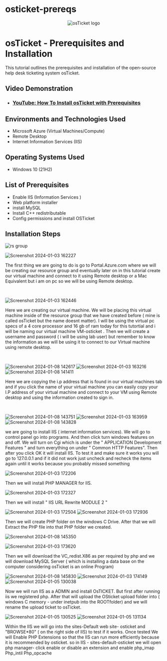 # osticket-prereqs

<p align="center">
<img src="https://i.imgur.com/Clzj7Xs.png" alt="osTicket logo"/>
</p>

<h1>osTicket - Prerequisites and Installation</h1>
This tutorial outlines the prerequisites and installation of the open-source help desk ticketing system osTicket.<br />


<h2>Video Demonstration</h2>

- ### [YouTube: How To Install osTicket with Prerequisites](https://www.youtube.com)

<h2>Environments and Technologies Used</h2>

- Microsoft Azure (Virtual Machines/Compute)
- Remote Desktop
- Internet Information Services (IIS)

<h2>Operating Systems Used </h2>

- Windows 10</b> (21H2)

<h2>List of Prerequisites</h2>

- Enable IIS (Information Services )
- Web platform installer
- install MySQL
- Install C++ redistributable
- Config permissions and install OSTicket
<h2>Installation Steps</h2>

![rs group](https://github.com/kevonrochester/osticket-prereqs/assets/155024615/03493dc8-1c2c-426d-8dd0-35d390e39365)

![Screenshot 2024-01-03 162227](https://github.com/kevonrochester/osticket-prereqs/assets/155024615/51fa8f17-35f0-4a7a-93e6-aec302cf90c4)


The first thing we are going to do is go to Portal.Azure.com where we will be creating our resource group and eventually later on in this tutorial create our virtual machine and connect to it using Remote desktop or a Mac Equivalent but i am on pc so we will be using Remote desktop.
</p>
<br />

![Screenshot 2024-01-03 162446](https://github.com/kevonrochester/osticket-prereqs/assets/155024615/69644701-9546-44fd-9634-d36d2e3d4a44)

Here we are creating our virtual machine. We will be placing this virtual machine inside of the resource group that we have created before ( mine is called osTicket but the name doesnt matter). I will be using the virtual pc specs of a 4 core processor and 16 gb of ram today for this tutortial and i will be naming our virtual machine VM-osticket . Then we will create a username and password ( i will be using lab user) but remember to know the information as we will be using it to connect to our Virtual machine using remote desktop.
</p>
<br />

![Screenshot 2024-01-08 142617](https://github.com/kevonrochester/osticket-prereqs/assets/155024615/176a4c72-a973-4ae6-917a-550f19032bd8)
![Screenshot 2024-01-03 163216](https://github.com/kevonrochester/osticket-prereqs/assets/155024615/f67910a4-fee1-410f-982e-6bba01ee422b)
![Screenshot 2024-01-08 141411](https://github.com/kevonrochester/osticket-prereqs/assets/155024615/6e3983c5-b445-49d3-96aa-1fa460b33568)



Here we are copying the i.p address that is found in our virtual machines tab and if you click the name of your virtual machine you can easily copy your I.P address of your virtual machine and connect to your VM using Remote desktop and using the information 
created to sign in.
</p>
<br />

![Screenshot 2024-01-08 143751](https://github.com/kevonrochester/osticket-prereqs/assets/155024615/93b20141-d32b-47da-a190-59412bfaea8d)
![Screenshot 2024-01-03 163959](https://github.com/kevonrochester/osticket-prereqs/assets/155024615/f4e39652-e6ee-4494-83ad-9084ce4b1d35)
![Screenshot 2024-01-08 143828](https://github.com/kevonrochester/osticket-prereqs/assets/155024615/d0643f87-79ac-4164-a04d-93b4e3d069d2)


we are going to install IIS ( internet information services). We will go to control panel go into programs. And then click turn windows features on and off. We will turn on Cgi which is under the " APPLICATION Development Features " and turn everything on under " Common HTTP Features". Then after you click OK it will install IIS.
To test it and make sure it works you will go to 127.0.0.1 and if it did not work just uncheck and recheck the items again until it works because you probably missed something


![Screenshot 2024-01-03 172206](https://github.com/kevonrochester/osticket-prereqs/assets/155024615/70174258-1033-4074-961e-5476d5fe875f)

Then we will install PHP MANAGER for IIS.

![Screenshot 2024-01-03 172327](https://github.com/kevonrochester/osticket-prereqs/assets/155024615/1dc64fe3-aa48-4fcc-9da2-ee90c89c9136)


Then we will install " IIS URL Rewrite MODULE 2 "

![Screenshot 2024-01-03 172504](https://github.com/kevonrochester/osticket-prereqs/assets/155024615/588e64c6-8562-40a2-9b2d-ac2c6550321f)
![Screenshot 2024-01-03 172936](https://github.com/kevonrochester/osticket-prereqs/assets/155024615/c34e9a08-d5a1-49c8-bb1a-ed9c9818886c)



Then we will create PHP folder on the windows C Drive. After that we will  Extract the PHP file into that PHP folder we created.

![Screenshot 2024-01-08 145350](https://github.com/kevonrochester/osticket-prereqs/assets/155024615/e4392bd3-4a79-4026-b8dc-7b1d1da0dbd4)

![Screenshot 2024-01-03 173620](https://github.com/kevonrochester/osticket-prereqs/assets/155024615/6d484968-700c-4901-975b-8f77d25795cc)


Then we will download the VC_redist.X86 as per required by php and  we will download MySQL Server ( which is installing a data base on the computer considering osTicket is an online Program)

![Screenshot 2024-01-08 145830](https://github.com/kevonrochester/osticket-prereqs/assets/155024615/d5da12e6-9136-41a3-85d4-eb1fbeb51c32)
![Screenshot 2024-01-03 174149](https://github.com/kevonrochester/osticket-prereqs/assets/155024615/61a1a2e5-cb91-4d11-98af-984d1e826c51)
![Screenshot 2024-01-05 130038](https://github.com/kevonrochester/osticket-prereqs/assets/155024615/1e2f1643-5662-4fe2-9b17-3b7ddfc6899e)


Now we will run IIS as a ADMIN and install OsTICKET. But first after running iis we registered php. After that will upload the OSticket upload folder into ( windows C memory - under inetpub into the ROOTfolder)
and we will rename the upload ticket to osTicket.


![Screenshot 2024-01-05 130525](https://github.com/kevonrochester/osticket-prereqs/assets/155024615/5add1766-dd50-468d-90e3-378c4dbef6bd)
![Screenshot 2024-01-05 131134](https://github.com/kevonrochester/osticket-prereqs/assets/155024615/8b8c70c6-cee2-4f8a-9c53-a14eb00aa215)


Within the IIS we will go into the sites-Default web site- osticket and "BROWSE*80" ( on the right side of IIS)  to test if it works. Once tested We will Enable PHP Extensions so that the IIS can run more efficiently because it is recommended by osticket.
so in IIS - sites-default-osticket we will open php manager- click enable or disable an extension and enable php_imap Php_intil Php_opcache
